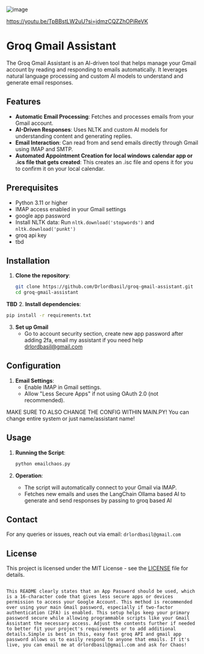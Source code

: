 ![image](https://github.com/Drlordbasil/groq-gmail-assistant/assets/126736516/f2b23158-79d9-4942-a578-21c2181fa78b)

https://youtu.be/TpBBstLW2uU?si=jdmzCQZZhOPiReVK
# Groq Gmail Assistant

The Groq Gmail Assistant is an AI-driven tool that helps manage your Gmail account by reading and responding to emails automatically. It leverages natural language processing and custom AI models to understand and generate email responses.

## Features

- **Automatic Email Processing**: Fetches and processes emails from your Gmail account.
- **AI-Driven Responses**: Uses NLTK and custom AI models for understanding content and generating replies.
- **Email Interaction**: Can read from and send emails directly through Gmail using IMAP and SMTP.
- **Automated Appointment Creation for local windows calendar app or .ics file that gets created**: This creates an .isc file and opens it for you to confirm it on your local calendar.
## Prerequisites

- Python 3.11 or higher
- IMAP access enabled in your Gmail settings
- google app password
- Install NLTK data: Run `nltk.download('stopwords')` and `nltk.download('punkt')`
- groq api key
- tbd

## Installation

1. **Clone the repository**:
   ```bash
   git clone https://github.com/Drlordbasil/groq-gmail-assistant.git
   cd groq-gmail-assistant
   ```
**TBD**
2. **Install dependencies**:
   ```bash
   pip install -r requirements.txt
   ```

3. **Set up Gmail**
   - Go to account security section, create new app password after adding 2fa, email my assistant if you need help drlordbasil@gmail.com

## Configuration

1. **Email Settings**:
   - Enable IMAP in Gmail settings.
   - Allow "Less Secure Apps" if not using OAuth 2.0 (not recommended).

MAKE SURE TO ALSO CHANGE THE CONFIG WITHIN MAIN.PY! You can change entire system or just name/assistant name!
## Usage

1. **Running the Script**:
   ```bash
   python emailchaos.py
   ```

2. **Operation**:
   - The script will automatically connect to your Gmail via IMAP.
   - Fetches new emails and uses the LangChain Ollama based AI to generate and send responses by passing to groq based AI

## Contact

For any queries or issues, reach out via email: `drlordbasil@gmail.com`

## License

This project is licensed under the MIT License - see the [LICENSE](LICENSE) file for details.
```

This README clearly states that an App Password should be used, which is a 16-character code that gives less secure apps or devices permission to access your Google Account. This method is recommended over using your main Gmail password, especially if two-factor authentication (2FA) is enabled. This setup helps keep your primary password secure while allowing programmable scripts like your Gmail Assistant the necessary access. Adjust the contents further if needed to better fit your project's requirements or to add additional details.Simple is best in this, easy fast groq API and gmail app password allows us to easily respond to anyone that emails. If it's live, you can email me at drlordbasil@gmail.com and ask for Chaos!
